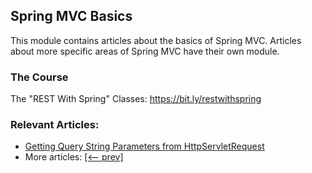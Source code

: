 ## Spring MVC Basics

This module contains articles about the basics of Spring MVC. Articles about more specific areas of Spring MVC have
their own module. 

### The Course
The "REST With Spring" Classes: https://bit.ly/restwithspring

### Relevant Articles:
- [Getting Query String Parameters from HttpServletRequest](https://www.baeldung.com/java-httpservletrequest-get-query-parameters)
- More articles: [[<-- prev]](../spring-mvc-basics-4)
